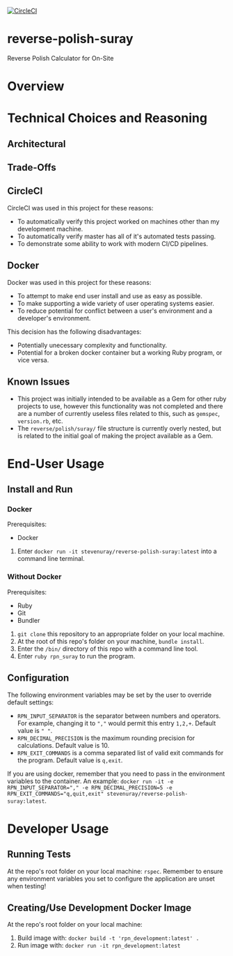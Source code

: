 [![CircleCI](https://circleci.com/gh/stevenuray/reverse-polish-suray.svg?style=shield&circle-token=1ed061c4a080c416402b9a17b9d3d5bc9b11ad8a)](https://circleci.com/gh/stevenuray/reverse-polish-suray)

# reverse-polish-suray
Reverse Polish Calculator for On-Site

# Overview

# Technical Choices and Reasoning
## Architectural
## Trade-Offs
## CircleCI
CircleCI was used in this project for these reasons:
* To automatically verify this project worked on machines other than my development machine. 
* To automatically verify master has all of it's automated tests passing.
* To demonstrate some ability to work with modern CI/CD pipelines.

## Docker 
Docker was used in this project for these reasons:
* To attempt to make end user install and use as easy as possible.
* To make supporting a wide variety of user operating systems easier. 
* To reduce potential for conflict between a user's environment and a developer's environment.

This decision has the following disadvantages:
* Potentially unecessary complexity and functionality.
* Potential for a broken docker container but a working Ruby program, or vice versa. 

## Known Issues 
* This project was initially intended to be available as a Gem for other ruby projects to use, however this functionality was not completed and there are a number of currently useless files related to this, such as `gemspec`, `version.rb`, etc. 
* The `reverse/polish/suray/` file structure is currently overly nested, but is related to the initial goal of making the project available as a Gem.

# End-User Usage

## Install and Run

### Docker
Prerequisites:
* Docker

1. Enter `docker run -it stevenuray/reverse-polish-suray:latest` into a command line terminal.

### Without Docker
Prerequisites:
* Ruby
* Git
* Bundler

1. `git clone` this repository to an appropriate folder on your local machine.
2. At the root of this repo's folder on your machine, `bundle install`. 
3. Enter the `/bin/` directory of this repo with a command line tool. 
4. Enter `ruby rpn_suray` to run the program.

## Configuration

The following environment variables may be set by the user to override default settings:
*  `RPN_INPUT_SEPARATOR` is the separator between numbers and operators. For example, changing it to `","` would permit this entry `1,2,+`. Default value is `" "`.
*  `RPN_DECIMAL_PRECISION` is the maximum rounding precision for calculations. Default value is 10. 
*  `RPN_EXIT_COMMANDS` is a comma separated list of valid exit commands for the program. Default value is `q,exit`.

If you are using docker, remember that you need to pass in the environment variables to the container. An example: `docker run -it -e RPN_INPUT_SEPARATOR="," -e RPN_DECIMAL_PRECISION=5 -e RPN_EXIT_COMMANDS="q,quit,exit" stevenuray/reverse-polish-suray:latest`.

# Developer Usage

## Running Tests
At the repo's root folder on your local machine: `rspec`.
Remember to ensure any environment variables you set to configure the application are unset when testing!

## Creating/Use Development Docker Image
At the repo's root folder on your local machine:
1. Build image with: `docker build -t 'rpn_development:latest' .`
2. Run image with: `docker run -it rpn_development:latest`
